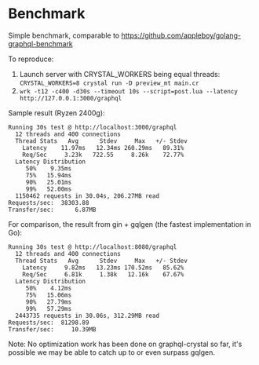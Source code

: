 # Benchmark

Simple benchmark, comparable to https://github.com/appleboy/golang-graphql-benchmark

To reproduce:

1. Launch server with CRYSTAL_WORKERS being equal threads: `CRYSTAL_WORKERS=8 crystal run -D preview_mt main.cr`
2. `wrk -t12 -c400 -d30s --timeout 10s --script=post.lua --latency http://127.0.0.1:3000/graphql`

Sample result (Ryzen 2400g):

```
Running 30s test @ http://localhost:3000/graphql
  12 threads and 400 connections
  Thread Stats   Avg      Stdev     Max   +/- Stdev
    Latency    11.97ms   12.34ms 260.29ms   89.31%
    Req/Sec     3.23k   722.55     8.26k    72.77%
  Latency Distribution
     50%    9.35ms
     75%   15.94ms
     90%   25.01ms
     99%   52.00ms
  1150462 requests in 30.04s, 206.27MB read
Requests/sec:  38303.88
Transfer/sec:      6.87MB
```

For comparison, the result from gin + gqlgen (the fastest implementation in Go):

```
Running 30s test @ http://localhost:8080/graphql
  12 threads and 400 connections
  Thread Stats   Avg      Stdev     Max   +/- Stdev
    Latency     9.82ms   13.23ms 170.52ms   85.62%
    Req/Sec     6.81k     1.38k   12.16k    67.67%
  Latency Distribution
     50%    4.12ms
     75%   15.06ms
     90%   27.79ms
     99%   57.29ms
  2443735 requests in 30.06s, 312.29MB read
Requests/sec:  81298.89
Transfer/sec:     10.39MB
```

Note: No optimization work has been done on graphql-crystal so far,
it's possible we may be able to catch up to or even surpass gqlgen.